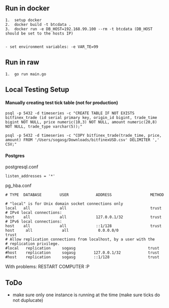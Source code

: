 ## Run in docker

    1.  setup docker
    2.  docker build -t btcdata .
    3.  docker run -e DB_HOST=192.168.99.100 --rm -t btcdata (DB_HOST should be set to the hosts IP)


    - set environment variables: -e VAR_TE=99

## Run in raw
    1.  go run main.go

## Local Testing Setup

#### Manually creating test tick table (not for production)

    psql -p 5432 -d timeseries -c "CREATE TABLE IF NOT EXISTS bitfinex_trade (id serial primary key, origin_id bigint, trade_time bigint NOT NULL, price numeric(10,3) NOT NULL, amount numeric(20,8) NOT NULL, trade_type varchar(5));"

    psql -p 5432 -d timeseries -c "COPY bitfinex_trade(trade_time, price, amount) FROM '/Users/sogasg/Downloads/bitfinexUSD.csv' DELIMITER ',' CSV;"

#### Postgres

postgresql.conf

    listen_addresses = '*'

pg_hba.conf

    # TYPE  DATABASE        USER            ADDRESS                 METHOD

    # "local" is for Unix domain socket connections only
    local   all             all                                     trust
    # IPv4 local connections:
    host    all             all             127.0.0.1/32            trust
    # IPv6 local connections:
    host    all             all             ::1/128                 trust
    host     all             all             0.0.0.0/0                 trust
    # Allow replication connections from localhost, by a user with the
    # replication privilege.
    #local   replication     sogasg                                trust
    #host    replication     sogasg        127.0.0.1/32            trust
    #host    replication     sogasg        ::1/128                 trust

With problems: RESTART COMPUTER :P

## ToDo

-   make sure only one instance is running at the time (make sure ticks do not duplucate)